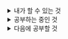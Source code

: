 <details>
<summary>
내가 할 수 있는 것
</summary>
<div align="left">
  <img src="https://img.shields.io/badge/Android-3DDC84?style=flat&logo=Android&logoColor=white" />
	<img src="https://img.shields.io/badge/Java-FF9E0F?style=flat&logo=Java&logoColor=white" />
  <img src="https://img.shields.io/badge/spring-6DB33F?style=flat&logo=spring&logoColor=white" />
	<img src="https://img.shields.io/badge/oracle-F80000?style=flat&logo=oracle&logoColor=white" />
</div>
</details>

<details>
<summary>
공부하는 중인 것
</summary>
<div align="left">
  <img src="https://img.shields.io/badge/Android-3DDC84?style=flat&logo=Android&logoColor=white" />
  <img src="https://img.shields.io/badge/kotlin-7F52FF?style=flat&logo=Kotlin&logoColor=white" />
  <img alt="spring boot" src="https://img.shields.io/badge/Spring_Boot-black">
</div>
</details>

<details>
<summary>
다음에 공부할 것
</summary>
<div align="left">
  <img src="https://img.shields.io/badge/flutter-02569B?style=flat&logo=flutter&logoColor=white" />
</div>
</details>

